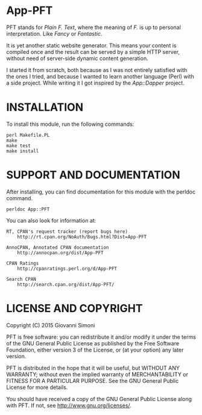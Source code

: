 # App-PFT

PFT stands for *Plain F. Text*, where the meaning of *F.* is up to
personal interpretation. Like *Fancy* or *Fantastic*.

It is yet another static website generator. This means your content is
compiled once and the result can be served by a simple HTTP server,
without need of server-side dynamic content generation.

I started it from scratch, both because as I was not entirely satisfied
with the ones I tried, and because I wanted to learn another language
(Perl) with a side project. While writing it I got inspired by
the *App::Dapper* project.

# INSTALLATION

To install this module, run the following commands:

	perl Makefile.PL
	make
	make test
	make install

# SUPPORT AND DOCUMENTATION

After installing, you can find documentation for this module with the
perldoc command.

    perldoc App::PFT

You can also look for information at:

    RT, CPAN's request tracker (report bugs here)
        http://rt.cpan.org/NoAuth/Bugs.html?Dist=App-PFT

    AnnoCPAN, Annotated CPAN documentation
        http://annocpan.org/dist/App-PFT

    CPAN Ratings
        http://cpanratings.perl.org/d/App-PFT

    Search CPAN
        http://search.cpan.org/dist/App-PFT/


# LICENSE AND COPYRIGHT

Copyright (C) 2015 Giovanni Simoni

PFT is free software: you can redistribute it and/or modify it under the
terms of the GNU General Public License as published by the Free
Software Foundation, either version 3 of the License, or (at your
option) any later version.

PFT is distributed in the hope that it will be useful, but WITHOUT ANY
WARRANTY; without even the implied warranty of MERCHANTABILITY or
FITNESS FOR A PARTICULAR PURPOSE.  See the GNU General Public License
for more details.

You should have received a copy of the GNU General Public License along
with PFT.  If not, see <http://www.gnu.org/licenses/>.
